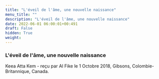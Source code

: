 ```yaml
---
title: "L'éveil de l'âme, une nouvelle naissance"
menu_title: ""
description: "L'éveil de l'âme, une nouvelle naissance"
date: 2022-06-01 06:00:01+00:491
draft: False
hidden: True
weight:
---
```

### L'éveil de l'âme, une nouvelle naissance

Keea Atta Kem - reçu par Al Fike le 1 Octobre 2018, Gibsons, Colombie-Britannique, Canada.



